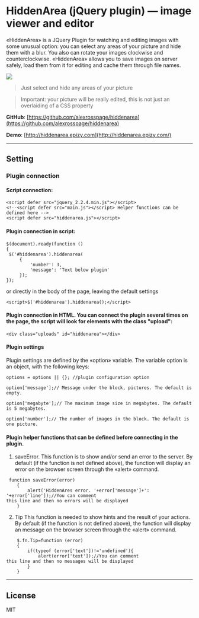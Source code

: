 # HiddenArea (jQuery plugin) — image viewer and editor
«HiddenArea» is a JQuery Plugin for watching and editing images with some unusual option: you can select any areas of your picture and hide them with a blur. You also can rotate your images clockwise and counterclockwise. «HiddenArea» allows you to save images on server safely, load them from it for editing and cache them through file names.

![](https://github.com/alexrosspage/hiddenarea/blob/main/FOMA_B.png)

> Just select and hide any areas of your picture

> Important: your picture will be really edited, this is not just an overlaiding of a СSS property

**GitHub**: [https://github.com/alexrosspage/hiddenarea](https://github.com/alexrosspage/hiddenarea)

**Demo**: [http://hiddenarea.epizy.com](http://hiddenarea.epizy.com/)
***
## Setting
### Plugin connection
#### Script connection:
```
<script defer src="jquery_2.2.4.min.js"></script>
<!--<script defer src="main.js"></script> Helper functions can be defined here -->
<script defer src="hiddenarea.js"></script>
```
#### Plugin connection in script:
```
$(document).ready(function ()
{
 $('#hiddenarea').hiddenarea(
     {
         'number': 3,
         'message': 'Text below plugin'
     });
});
```
or directly in the body of the page, leaving the default settings
```
<script>$('#hiddenarea').hiddenarea();</script>
```
#### Plugin connection in HTML. You can connect the plugin several times on the page, the script will look for elements with the class "upload":
```
<div class="uploads" id="hiddenarea"></div>
```
#### Plugin settings
Plugin settings are defined by the «option» variable. The variable option is an object, with the following keys:
```
options = options || {}; //plugin configuration option

option['message'];// Message under the block, pictures. The default is empty.

option['megabyte'];// The maximum image size in megabytes. The default is 5 megabytes.

option['number'];// The number of images in the block. The default is one picture.
```
#### Plugin helper functions that can be defined before connecting in the plugin.
1. saveError. 
This function is to show and/or send an error to the server. By default (if the function is not defined above), the function will display an error on the browser screen through the «alert» command.
```
 function saveError(error)
    {
        alert('HiddenAres error. '+error['message']+': '+error['line']);//You can comment
this line and then no errors will be displayed
    }
```

2. Tip
This function is needed to show hints and the result of your actions. By default (if the function is not defined above), the function will display an message on the browser screen through the «alert» command.
```
    $.fn.Tip=function (error)
    {
        if(typeof (error['text'])!='undefined'){
            alert(error['text']);//You can comment
this line and then no messages will be displayed
        }
    }
```

***
## License
MIT
